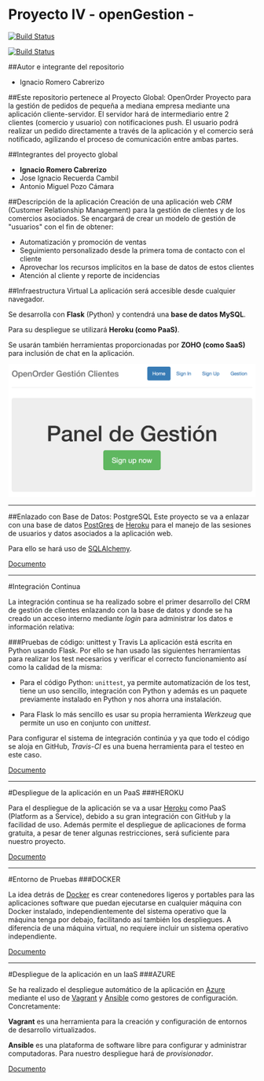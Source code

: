 # Proyecto IV - openGestion - #

[![Build Status](https://travis-ci.org/nachobit/IV_PR_OpenOrder.svg?branch=master)](https://travis-ci.org/nachobit/IV_PR_OpenOrder)

[![Build Status](https://snap-ci.com/nachobit/IV_PR_OpenOrder/branch/master/build_image)](https://snap-ci.com/nachobit/IV_PR_OpenOrder/branch/master)

##Autor e integrante del repositorio 
 - Ignacio Romero Cabrerizo

##Este repositorio pertenece al Proyecto Global: OpenOrder
Proyecto para la gestión de pedidos de pequeña a mediana empresa mediante una aplicación cliente-servidor. El servidor hará de intermediario entre 2 clientes (comercio y usuario) con notificaciones push. El usuario podrá realizar un pedido directamente a través de la aplicación y el comercio será notificado, agilizando el proceso de comunicación entre ambas partes.

##Integrantes del proyecto global
- **Ignacio Romero Cabrerizo**
- Jose Ignacio Recuerda Cambil
- Antonio Miguel Pozo Cámara

##Descripción de la aplicación
Creación de una aplicación web *CRM* (Customer Relationship Management) para la gestión de clientes y de los comercios asociados. Se encargará de crear un modelo de gestión de "usuarios" con el fin de obtener:

 - Automatización y promoción de ventas
 - Seguimiento personalizado desde la primera toma de contacto con el cliente
 - Aprovechar los recursos implícitos en la base de datos de estos clientes
 - Atención al cliente y reporte de incidencias

##Infraestructura Virtual
La aplicación será accesible desde cualquier navegador. 

Se desarrolla con **Flask** (Python) y contendrá una **base de datos MySQL**. 

Para su despliegue se utilizará **Heroku (como PaaS)**. 

Se usarán también herramientas proporcionadas por **ZOHO (como SaaS)** para inclusión de chat en la aplicación.

![img](https://github.com/nachobit/ETSIIT/blob/master/backup/IV1516/ejercicios/practica/pane2.png)

---

##Enlazado con Base de Datos: PostgreSQL
Este proyecto se va a enlazar con una base de datos [PostGres](http://postgresapp.com) de [Heroku](https://www.heroku.com/postgres) para el manejo de las sesiones de usuarios y datos asociados a la aplicación web.

Para ello se hará uso de [SQLAlchemy](http://flask-sqlalchemy.pocoo.org/2.1/).

[Documento](https://github.com/nachobit/IV_PR_OpenOrder/blob/master/documentacion/basedatos.md)

---

#Integración Continua

La integración continua se ha realizado sobre el primer desarrollo del CRM de gestión de clientes enlazando con la base de datos y donde se ha creado un acceso interno mediante *login* para administrar los datos e información relativa:

###Pruebas de código: unittest y Travis
La aplicación está escrita en Python usando Flask. Por ello se han usado las siguientes herramientas para realizar los test necesarios y verificar el correcto funcionamiento así como la calidad de la misma:

 - Para el código Python: `unittest`, ya permite automatización de los test, tiene un uso sencillo, integración con Python y además es un paquete previamente instalado en Python y nos ahorra una instalación. 
 
 - Para Flask lo más sencillo es usar su propia herramienta *Werkzeug* que permite un uso en conjunto con *unittest*.

Para configurar el sistema de integración continúa y ya que todo el código se aloja en GitHub, *Travis-CI* es una buena herramienta para el testeo en este caso. 

[Documento](https://github.com/nachobit/IV_PR_OpenOrder/blob/master/documentacion/integracioncont.md)
 
---

#Despliegue de la aplicación en un PaaS
###HEROKU

Para el despliegue de la aplicación se va a usar [Heroku](https://www.heroku.com/) como PaaS (Platform as a Service), debido a su gran integración con GitHub y la facilidad de uso. Además permite el despliegue de aplicaciones de forma gratuita, a pesar de tener algunas restricciones, será suficiente para nuestro proyecto.

[Documento](https://github.com/nachobit/IV_PR_OpenOrder/blob/master/documentacion/despliegue.md)

---

#Entorno de Pruebas
###DOCKER

La idea detrás de [Docker](https://www.docker.com) es crear contenedores ligeros y portables para las aplicaciones software que puedan ejecutarse en cualquier máquina con Docker instalado, independientemente del sistema operativo que la máquina tenga por debajo, facilitando así también los despliegues. A diferencia de una máquina virtual, no requiere incluir un sistema operativo independiente.

[Documento](https://github.com/nachobit/IV_PR_OpenOrder/blob/master/documentacion/entornopruebas.md)

---

#Despliegue de la aplicación en un IaaS
###AZURE

Se ha realizado el despliegue automático de la aplicación en [Azure](http://azure.microsoft.com) mediante el uso de [Vagrant](https://www.vagrantup.com) y [Ansible](http://www.ansible.com) como gestores de configuración. Concretamente:

**Vagrant** es una herramienta para la creación y configuración de entornos de desarrollo virtualizados.

**Ansible** es una plataforma de software libre para configurar y administrar computadoras. Para nuestro despliegue hará de *provisionador*.

[Documento](https://github.com/nachobit/IV_PR_OpenOrder/blob/master/documentacion/azure.md)
